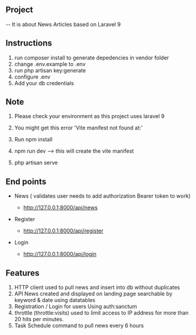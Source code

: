 

## Project

-- It is about News Articles based on Laravel 9

## Instructions
1. run composer install to generate depedencies in vendor folder
2. change .env.example to .env
3. run php artisan key:generate
4. configure .env
5. Add your db credentials



## Note
1. Please check your environment as this project uses laravel 9 

2.  You might get this error 'Vite manifest not found at:' 
   1. Run npm install
   2. npm run dev --> this will create the vite manifest

   3. php artisan serve




## End points

   - News  ( validates user needs to add authorization Bearer token to work)
     * http://127.0.0.1:8000/api/news

   - Register
     * http://127.0.0.1:8000/api/register

   - Login
     * http://127.0.0.1:8000/api/login




## Features
1. HTTP client used to pull news and insert into db without duplicates
2. API News created and displayed on landing page searchable by keyword & date using datatables
3. Registration / Login for users Using auth:sanctum
4. throttle (throttle:visits) used to limit access to IP address for more than 20 hits per minutes.
5. Task Schedule command to pull news every 6 hours